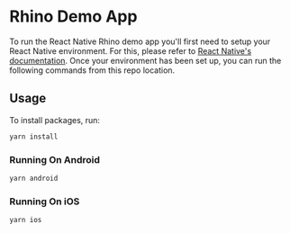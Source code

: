 # Rhino Demo App

To run the React Native Rhino demo app you'll first need to setup your React Native environment. For this, 
please refer to [React Native's documentation](https://reactnative.dev/docs/environment-setup). Once your environment has been set up, 
you can run the following commands from this repo location.

## Usage

To install packages, run:
```sh
yarn install
```

### Running On Android

```sh
yarn android
```

### Running On iOS

```sh
yarn ios
```
